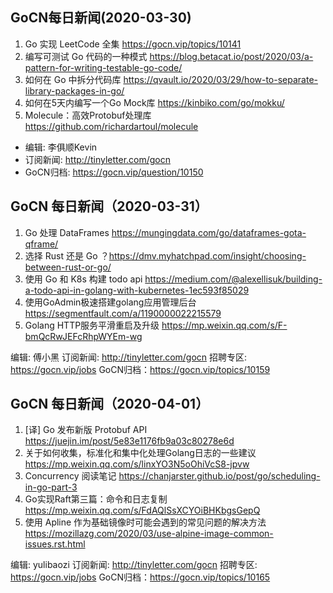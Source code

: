 ## GoCN每日新闻(2020-03-30)

1. Go 实现 LeetCode 全集 https://gocn.vip/topics/10141
2. 编写可测试 Go 代码的一种模式 https://blog.betacat.io/post/2020/03/a-pattern-for-writing-testable-go-code/
3. 如何在 Go 中拆分代码库 https://qvault.io/2020/03/29/how-to-separate-library-packages-in-go/
4. 如何在5天内编写一个Go Mock库 https://kinbiko.com/go/mokku/
5. Molecule：高效Protobuf处理库 https://github.com/richardartoul/molecule

* 编辑: 李俱顺Kevin
* 订阅新闻: http://tinyletter.com/gocn 
* GoCN归档: https://gocn.vip/question/10150

## GoCN 每日新闻（2020-03-31）

1. Go 处理 DataFrames https://mungingdata.com/go/dataframes-gota-qframe/
2. 选择 Rust 还是 Go ？https://dmv.myhatchpad.com/insight/choosing-between-rust-or-go/
3. 使用 Go 和 K8s 构建 todo api https://medium.com/@alexellisuk/building-a-todo-api-in-golang-with-kubernetes-1ec593f85029
4. 使用GoAdmin极速搭建golang应用管理后台 https://segmentfault.com/a/1190000022215579
5. Golang HTTP服务平滑重启及升级 https://mp.weixin.qq.com/s/F-bmQcRwJEFcRhpWYEm-wg

编辑: 傅小黑
订阅新闻: http://tinyletter.com/gocn
招聘专区: https://gocn.vip/jobs
GoCN归档：https://gocn.vip/topics/10159

## GoCN 每日新闻（2020-04-01）

1. [译] Go 发布新版 Protobuf API https://juejin.im/post/5e83e1176fb9a03c80278e6d
2. 关于如何收集，标准化和集中化处理Golang日志的一些建议 https://mp.weixin.qq.com/s/linxYO3N5oOhiVcS8-jpvw
3. Concurrency 阅读笔记 https://chanjarster.github.io/post/go/scheduling-in-go-part-3
4. Go实现Raft第三篇：命令和日志复制 https://mp.weixin.qq.com/s/FdAQlSsXCYOiBHKbgsGepQ
5. 使用 Apline 作为基础镜像时可能会遇到的常见问题的解决方法 https://mozillazg.com/2020/03/use-alpine-image-common-issues.rst.html

编辑: yulibaozi
订阅新闻: http://tinyletter.com/gocn
招聘专区: https://gocn.vip/jobs
GoCN归档：https://gocn.vip/topics/10165